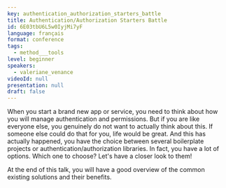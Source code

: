 ```yaml
---
key: authentication_authorization_starters_battle
title: Authentication/Authorization Starters Battle
id: 6E03tbU6L5w0IyjMi7yF
language: français
format: conference
tags:
  - method___tools
level: beginner
speakers:
  - valeriane_venance
videoId: null
presentation: null
draft: false
---
```

When you start a brand new app or service, you need to think about how you will manage authentication and permissions. But if you are like everyone else, you genuinely do not want to actually think about this. If someone else could do that for you, life would be great. And this has actually happened, you have the choice between several boilerplate projects or authentication/authorization libraries. In fact, you have a lot of options. Which one to choose? Let's have a closer look to them!

At the end of this talk, you will have a good overview of the common existing solutions and their benefits.
